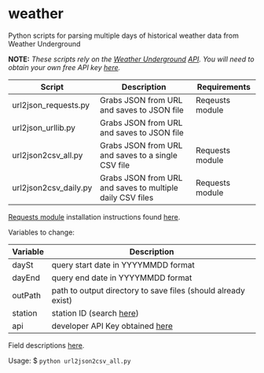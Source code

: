 weather
=======

Python scripts for parsing multiple days of historical weather data from Weather Underground

**NOTE:** _These scripts rely on the [Weather Underground](http://www.wunderground.com/) [API](http://www.wunderground.com/weather/api/).  You will need to obtain your own free API key [here](http://www.wunderground.com/weather/api/d/pricing.html)._

| Script | Description | Requirements |
| ------ | ----------- | ------------ |
| url2json_requests.py | Grabs JSON from URL and saves to JSON file | Reqeusts module |
| url2json_urllib.py | Grabs JSON from URL and saves to JSON file |  |
| url2json2csv_all.py | Grabs JSON from URL and saves to a single CSV file | Requests module |
| url2json2csv_daily.py | Grabs JSON from URL and saves to multiple daily CSV files | Requests module |

[Requests module](http://docs.python-requests.org/en/latest/) installation instructions found [here](http://docs.python-requests.org/en/latest/user/install/).

Variables to change:

| Variable | Description |
| -------- | ----------- |
| daySt | query start date in YYYYMMDD format |
| dayEnd | query end date  in YYYYMMDD format |
| outPath | path to output directory to save files (should already exist) |
| station | station ID (search [here](http://www.wunderground.com/history/)) |
| api | developer API Key obtained [here](http://www.wunderground.com/weather/api/d/pricing.html) |

Field descriptions [here](http://www.wunderground.com/weather/api/d/docs?d=resources/phrase-glossary).

Usage:
$ `python url2json2csv_all.py`
